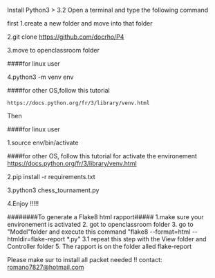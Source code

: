 Install Python3 > 3.2
Open a terminal and type the following command

first
1.create a new folder and move into that folder

2.git clone https://github.com/docrho/P4

3.move to openclassroom folder

####for linux user

4.python3 -m venv env

####for other OS,follow this tutorial

	https://docs.python.org/fr/3/library/venv.html

Then

####for linux user

1.source env/bin/activate

####for other OS, follow this tutorial for activate the environement
	https://docs.python.org/fr/3/library/venv.html

2.pip install -r requirements.txt

3.python3 chess_tournament.py

4.Enjoy !!!!!


########To generate a Flake8 html rapport#####
1.make sure your environement is activated
2. got to openclassroom folder
3. go to "Model"folder and execute this command "flake8 --format=html --htmldir=flake-report *.py"
3.1 repeat this step with the View folder and Controller folder
5. The rapport is on the folder alled flake-report

Please make sur to install all packet needed !!
contact: romano7827@hotmail.com
